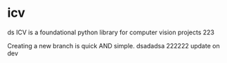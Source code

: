 # icv

ds
ICV is a foundational python library for computer vision projects
223

Creating a new branch is quick AND simple.
dsadadsa 
222222
update on dev
